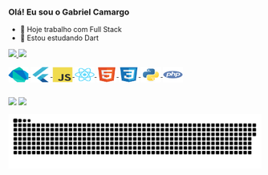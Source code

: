 ### Olá! Eu sou o Gabriel Camargo

- 🔭 Hoje trabalho com Full Stack
- 🌱 Estou estudando Dart

 <div>
  <a href="https://github.com/GabrielHCamargo">
  <img height="180em" src="https://github-readme-stats.vercel.app/api?username=GabrielHCamargo&show_icons=true&theme=dark&include_all_commits=true&count_private=true"/>
  <img height="180em" src="https://github-readme-stats.vercel.app/api/top-langs/?username=GabrielHCamargo&layout=compact&langs_count=7&theme=dark"/>
</div>
  
<div style="display: inline_block"><br>
  <img align="center" alt="Gabriel-Dart" height="30" width="40" src=https://github.com/devicons/devicon/blob/master/icons/dart/dart-original.svg>
  <img align="center" alt="Gabriel-Flutter" height="30" width="40" src="https://github.com/devicons/devicon/blob/master/icons/flutter/flutter-original.svg">
  <img align="center" alt="Gabriel-Js" height="30" width="40" src="https://github.com/devicons/devicon/blob/master/icons/javascript/javascript-original.svg">
  <img align="center" alt="Gabriel-React" height="30" width="40" src="https://github.com/devicons/devicon/blob/master/icons/react/react-original.svg">
  <img align="center" alt="Gabriel-HTML" height="30" width="40" src="https://raw.githubusercontent.com/devicons/devicon/master/icons/html5/html5-original.svg">
  <img align="center" alt="Gabriel-CSS" height="30" width="40" src="https://raw.githubusercontent.com/devicons/devicon/master/icons/css3/css3-original.svg">
  <img align="center" alt="Gabriel-Python" height="30" width="40" src="https://raw.githubusercontent.com/devicons/devicon/master/icons/python/python-original.svg">
  <img align="center" alt="Gabriel-PHP" height="30" width="40" src="https://github.com/devicons/devicon/blob/master/icons/php/php-plain.svg">
</div>
  
  ##
  
<div>
  <a href = "mailto:contato@gabrielcamargo.tech"><img src="https://img.shields.io/badge/-Gmail-%23333?style=for-the-badge&logo=gmail&logoColor=white" target="_blank"></a>
  <a href="https://www.linkedin.com/in/gabriel-camargo-88778119b/" target="_blank"><img src="https://img.shields.io/badge/-LinkedIn-%230077B5?style=for-the-badge&logo=linkedin&logoColor=white" target="_blank"></a>    
</div>

![Snake animation](https://github.com/GabrielHCamargo/GabrielHCamargo/blob/output/github-contribution-grid-snake.svg)
